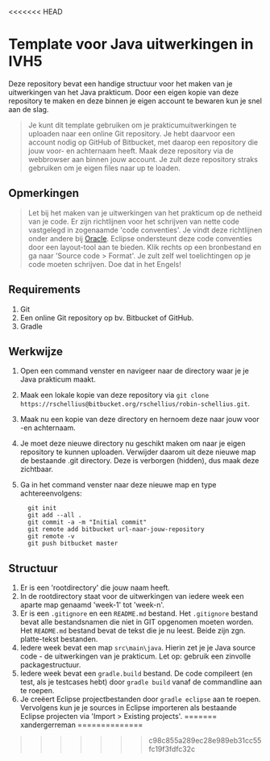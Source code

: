 <<<<<<< HEAD
# Template voor Java uitwerkingen in IVH5 #

Deze repository bevat een handige structuur voor het maken van je uitwerkingen van het Java prakticum. Door een eigen kopie van deze repository te maken en deze binnen je eigen account te bewaren kun je snel aan de slag.

>Je kunt dit template gebruiken om je prakticumuitwerkingen te uploaden naar een online Git repository. Je hebt daarvoor een account nodig op GitHub of Bitbucket, met daarop een repository die jouw voor- en achternaam heeft. Maak deze repository via de webbrowser aan binnen jouw account. Je zult deze repository straks gebruiken om je eigen files naar up te loaden.

## Opmerkingen ##
> Let bij het maken van je uitwerkingen van het prakticum op de netheid van je code. Er zijn richtlijnen voor het schrijven van nette code vastgelegd in zogenaamde 'code conventies'. Je vindt deze richtlijnen onder andere bij [Oracle](http://www.oracle.com/technetwork/java/codeconventions-150003.pdf). 
> Eclipse ondersteunt deze code conventies door een layout-tool aan te bieden. Klik rechts op een bronbestand en ga naar 'Source code > Format'. Je zult zelf wel toelichtingen op je code moeten schrijven. Doe dat in het Engels!

## Requirements ##
1. Git
2. Een online Git repository op bv. Bitbucket of GitHub.
3. Gradle

## Werkwijze ##
1. Open een command venster en navigeer naar de directory waar je je Java prakticum maakt. 
2. Maak een lokale kopie van deze repository via `git clone https://rschellius@bitbucket.org/rschellius/robin-schellius.git`.
2. Maak nu een kopie van deze directory en hernoem deze naar jouw voor -en achternaam.
3. Je moet deze nieuwe directory nu geschikt maken om naar je eigen repository te kunnen uploaden. Verwijder daarom uit deze nieuwe map de bestaande .git directory. Deze is verborgen (hidden), dus maak deze zichtbaar.
4. Ga in het command venster naar deze nieuwe map en type achtereenvolgens:

         git init
         git add --all .
         git commit -a -m "Initial commit"
         git remote add bitbucket url-naar-jouw-repository
         git remote -v
         git push bitbucket master

## Structuur ##

1. Er is een 'rootdirectory' die jouw naam heeft.
2. In de rootdirectory staat voor de uitwerkingen van iedere week een aparte map genaamd 'week-1' tot 'week-n'.
3. Er is een `.gitignore` en een `README.md` bestand. Het `.gitignore` bestand bevat alle bestandsnamen die niet in GIT opgenomen moeten worden. Het `README.md` bestand bevat de tekst die je nu leest. Beide zijn zgn. platte-tekst bestanden.
4. Iedere week bevat een map `src\main\java`. Hierin zet je je Java source code - de uitwerkingen van je prakticum. Let op: gebruik een zinvolle packagestructuur.
5. Iedere week bevat een `gradle.build` bestand. De code compileert (en test, als je testcases hebt) door `gradle build` vanaf de commandline aan te roepen.
6. Je creëert Eclipse projectbestanden door `gradle eclipse` aan te roepen. Vervolgens kun je je sources in Eclipse importeren als bestaande Eclipse projecten via 'Import > Existing projects'.
=======
xandergerreman
==============
>>>>>>> c98c855a289ec28e989eb31cc55fc19f3fdfc32c
